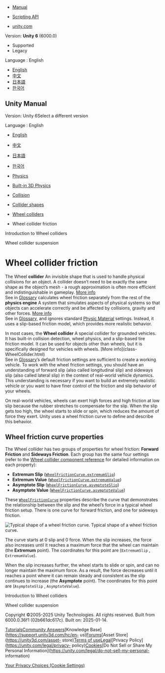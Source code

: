 [](https://docs.unity3d.com)

  * [Manual](../Manual/index.html)
  * [Scripting API](../ScriptReference/index.html)

  * [unity.com](https://unity.com/)

Version: **Unity 6** (6000.0)

  * Supported
  * Legacy

Language : English

  * [English](/Manual/wheel-colliders-friction.html)
  * [中文](/cn/current/Manual/wheel-colliders-friction.html)
  * [日本語](/ja/current/Manual/wheel-colliders-friction.html)
  * [한국어](/kr/current/Manual/wheel-colliders-friction.html)

[](https://docs.unity3d.com)

## Unity Manual

Version: Unity 6Select a different version

Language : English

  * [English](/Manual/wheel-colliders-friction.html)
  * [中文](/cn/current/Manual/wheel-colliders-friction.html)
  * [日本語](/ja/current/Manual/wheel-colliders-friction.html)
  * [한국어](/kr/current/Manual/wheel-colliders-friction.html)

  * [Physics](PhysicsSection.html)
  * [Built-in 3D Physics](PhysicsOverview.html)
  * [Collision](collision-section.html)
  * [Collider shapes](collider-shapes.html)
  * [Wheel colliders](wheel-colliders.html)
  * Wheel collider friction

[](wheel-colliders-introduction.html)

Introduction to Wheel colliders

[](wheel-colliders-suspension.html)

Wheel collider suspension

# Wheel collider friction

The Wheel **collider** An invisible shape that is used to handle physical
collisions for an object. A collider doesn’t need to be exactly the same shape
as the object’s mesh - a rough approximation is often more efficient and
indistinguishable in gameplay. [More info](CollidersOverview.html)  
See in [Glossary](Glossary.html#Collider) calculates wheel friction separately
from the rest of the **physics engine** A system that simulates aspects of
physical systems so that objects can accelerate correctly and be affected by
collisions, gravity and other forces. [More info](PhysicsSection.html)  
See in [Glossary](Glossary.html#PhysicsEngine), and ignores standard [Physic
Material](class-PhysicsMaterial.html) settings. Instead, it uses a slip-based
friction model, which provides more realistic behavior.

In most cases, the **Wheel collider** A special collider for grounded
vehicles. It has built-in collision detection, wheel physics, and a slip-based
tire friction model. It can be used for objects other than wheels, but it is
specifically designed for vehicles with wheels. [More info](class-
WheelCollider.html)  
See in [Glossary](Glossary.html#WheelCollider)’s default friction settings are
sufficient to create a working vehicle. To work with the wheel friction
settings, you should have an understanding of forward slip (also called
longitudinal slip) and sideways slip (also called lateral slip) in the context
of real-world vehicle dynamics. This understanding is necessary if you want to
build an extremely realistic vehicle or you want to have finer control of the
friction and slip behavior of your wheels.

On real-world vehicles, wheels can exert high forces and high friction at low
slip because the rubber stretches to compensate for the slip. When the slip
gets too high, the wheel starts to slide or spin, which reduces the amount of
force they exert. Unity uses a wheel friction curve to define and describe
this behavior.

## Wheel friction curve properties

The Wheel collider has two groups of properties for wheel friction: **Forward
Friction** and **Sideways Friction**. Each group has the same four settings
(refer to the [Wheel collider component reference](class-WheelCollider.html)
for detailed information on each property):

  * **Extremum Slip** ([`WheelFrictionCurve.extremumSlip`](../ScriptReference/WheelFrictionCurve-extremumSlip.html))
  * **Extremum Value** ([`WheelFrictionCurve.extremumValue`](../ScriptReference/WheelFrictionCurve-extremumValue.html))
  * **Asymptote Slip** ([`WheelFrictionCurve.asymptoteSlip`](../ScriptReference/WheelFrictionCurve-asymptoteSlip.html))
  * **Asymptote Value** ([`WheelFrictionCurve.asymptoteValue`](../ScriptReference/WheelFrictionCurve-asymptoteValue.html))

These [`WheelFrictionCurve`](../ScriptReference/WheelFrictionCurve.html)
properties describe the curve that demonstrates the relationship between the
slip and the wheel’s force in a typical wheel friction setup. There is one
curve for forward friction, and one for sideways friction.

![Typical shape of a wheel friction
curve.](../uploads/Main/WheelFrictionCurve.png) Typical shape of a wheel
friction curve.

The curve starts at 0 slip and 0 force. When the slip increases, the force
also increases until it reaches a maximum force that the wheel can maintain
(the **Extremum** point). The coordinates for this point are (`ExtremumSlip` ,
`ExtremumValue`).

When the slip increases further, the wheel starts to slide or spin, and can no
longer maintain the maximum force. As a result, the force decreases until it
reaches a point where it can remain steady and consistent as the slip
continues to increase (the **Asymptote** point). The coordinates for this
point are (`AsymptoteSlip` , `AsymptoteValue`).

[](wheel-colliders-introduction.html)

Introduction to Wheel colliders

[](wheel-colliders-suspension.html)

Wheel collider suspension

Copyright ©2005-2025 Unity Technologies. All rights reserved. Built from
6000.0.36f1 (02b661dc617c). Built on: 2025-01-14.

[Tutorials](https://learn.unity.com/)[Community
Answers](https://answers.unity3d.com)[Knowledge
Base](https://support.unity3d.com/hc/en-
us)[Forums](https://forum.unity3d.com)[Asset Store](https://unity3d.com/asset-
store)[Terms of
use](https://docs.unity3d.com/Manual/TermsOfUse.html)[Legal](https://unity.com/legal)[Privacy
Policy](https://unity.com/legal/privacy-
policy)[Cookies](https://unity.com/legal/cookie-policy)[Do Not Sell or Share
My Personal Information](https://unity.com/legal/do-not-sell-my-personal-
information)

[Your Privacy Choices (Cookie Settings)](javascript:void\(0\);)

